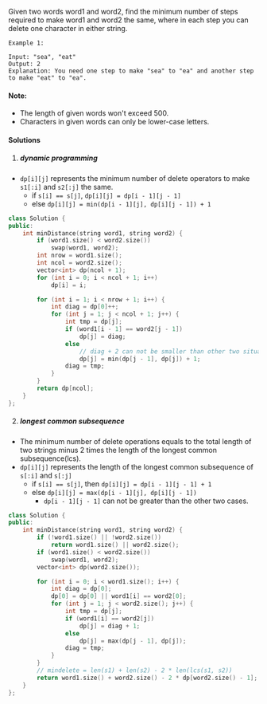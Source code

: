 Given two words word1 and word2, find the minimum number of steps required to make word1 and word2 the same, where in each step you can delete one character in either string.

```
Example 1:

Input: "sea", "eat"
Output: 2
Explanation: You need one step to make "sea" to "ea" and another step to make "eat" to "ea".
```

#### Note:

-    The length of given words won't exceed 500.
-    Characters in given words can only be lower-case letters.


#### Solutions

1. ##### dynamic programming

- `dp[i][j]` represents the minimum number of delete operators to make `s1[:i]` and `s2[:j]` the same.
    - if `s[i] == s[j]`, `dp[i][j] = dp[i - 1][j - 1]`
    - else `dp[i][j] = min(dp[i - 1][j], dp[i][j - 1]) + 1`

```c++
class Solution {
public:
    int minDistance(string word1, string word2) {
        if (word1.size() < word2.size())
            swap(word1, word2);
        int nrow = word1.size();
        int ncol = word2.size();
        vector<int> dp(ncol + 1);
        for (int i = 0; i < ncol + 1; i++)
            dp[i] = i;

        for (int i = 1; i < nrow + 1; i++) {
            int diag = dp[0]++; 
            for (int j = 1; j < ncol + 1; j++) {
                int tmp = dp[j];
                if (word1[i - 1] == word2[j - 1])
                    dp[j] = diag;
                else
                    // diag + 2 can not be smaller than other two situations
                    dp[j] = min(dp[j - 1], dp[j]) + 1;
                diag = tmp;
            }
        }
        return dp[ncol];
    }
};
```

2. ##### longest common subsequence

- The minimum number of delete operations equals to the total length of two strings minus 2 times the length of the longest common subsequence(lcs).
- `dp[i][j]` represents the length of the longest common subsequence of `s[:i]` and `s[:j]`
    - if `s[i] == s[j]`, then `dp[i][j] = dp[i - 1][j - 1] + 1`
    - else `dp[i][j] = max(dp[i - 1][j], dp[i][j - 1])`
        - `dp[i - 1][j - 1]` can not be greater than the other two cases.

```c++
class Solution {
public:
    int minDistance(string word1, string word2) {
        if (!word1.size() || !word2.size())
            return word1.size() || word2.size();
        if (word1.size() < word2.size())
            swap(word1, word2);
        vector<int> dp(word2.size());

        for (int i = 0; i < word1.size(); i++) {
            int diag = dp[0];
            dp[0] = dp[0] || word1[i] == word2[0];
            for (int j = 1; j < word2.size(); j++) {
                int tmp = dp[j];
                if (word1[i] == word2[j])
                    dp[j] = diag + 1;
                else
                    dp[j] = max(dp[j - 1], dp[j]);
                diag = tmp;
            }
        }
        // mindelete = len(s1) + len(s2) - 2 * len(lcs(s1, s2))
        return word1.size() + word2.size() - 2 * dp[word2.size() - 1];
    }
};
```